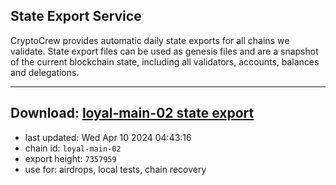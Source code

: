 ## State Export Service
CryptoCrew provides automatic daily state exports for all chains we validate. State export files can be used as genesis files and are a snapshot of the current blockchain state, including all validators, accounts, balances and delegations.

---
**Download: [loyal-main-02 state export](https://dl-eu2.ccvalidators.com/SERVICE/loyal/loyal-main-02_export_7357959.json)**
---

- last updated: Wed Apr 10 2024 04:43:16
- chain id: `loyal-main-02`
- export height: `7357959`
- use for: airdrops, local tests, chain recovery
